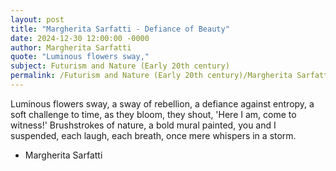 ```yaml
---
layout: post
title: "Margherita Sarfatti - Defiance of Beauty"
date: 2024-12-30 12:00:00 -0000
author: Margherita Sarfatti
quote: "Luminous flowers sway,"
subject: Futurism and Nature (Early 20th century)
permalink: /Futurism and Nature (Early 20th century)/Margherita Sarfatti/Margherita Sarfatti - Defiance of Beauty
---
```


Luminous flowers sway,
a sway of rebellion,
a defiance against entropy,
a soft challenge to time,
as they bloom, they shout,
'Here I am, come to witness!'
Brushstrokes of nature,
a bold mural painted,
you and I suspended,
each laugh, each breath,
once mere whispers in a storm.

- Margherita Sarfatti
